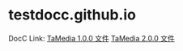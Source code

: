 # testdocc.github.io

DocC Link: 
[TaMedia 1.0.0 文件]
[TaMedia 2.0.0 文件]

[TaMedia 1.0.0 文件]: https://kerrydong18.github.io/testdocc/1.0.0/documentation/tamediaadsframework/
[TaMedia 2.0.0 文件]: https://kerrydong18.github.io/testdocc/2.0.0/documentation/tamediaadsframework/